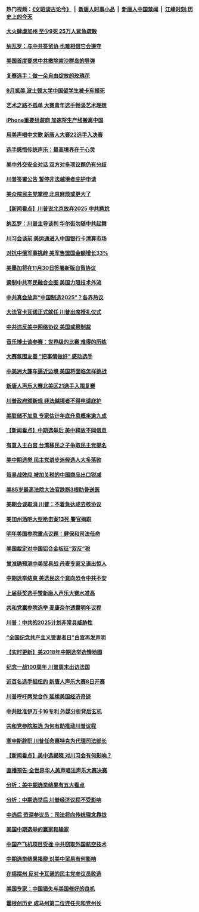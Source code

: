 #### 热门视频：[《文昭谈古论今》](https://github.com/gfw-breaker/wenzhao/blob/master/README.md?t=11100933) &nbsp;|&nbsp; [新唐人时事小品](https://github.com/gfw-breaker/ntdtv-comedy/blob/master/README.md?t=11100933) &nbsp;|&nbsp; [新唐人中国禁闻](https://github.com/gfw-breaker/ntdtv-news/blob/master/README.md?t=11100933) &nbsp;|&nbsp; [江峰时刻:历史上的今天](https://github.com/gfw-breaker/today-in-history/blob/master/README.md?t=11100933) 

#### [大火肆虐加州 至少9死 25万人紧急疏散](../pages/nsc412/n10842416.md?t=11100933) 

#### [纳瓦罗：与中共签贸协 也难相信它会遵守](../pages/nsc412/n10842590.md?t=11100933) 

#### [美国首度要求中共撤除南沙群岛的导弹](../pages/nsc412/n10842945.md?t=11100933) 

#### [复赛选手：做一朵自由绽放的玫瑰花](../pages/nsc412/n10842696.md?t=11100933) 

#### [9月抵美 波士顿大学中国留学生被卡车撞死](../pages/nsc412/n10842686.md?t=11100933) 

#### [艺术之路不孤单 大赛青年选手畅谈艺术理想](../pages/nsc412/n10842614.md?t=11100933) 

#### [iPhone重要组装商 加速将生产线搬离中国](../pages/nsc412/n10842211.md?t=11100933) 

#### [用美声唱中文歌 新唐人大赛22选手入决赛](../pages/nsc412/n10842581.md?t=11100933) 

#### [选手感悟传统声乐：最高境界在于心灵](../pages/nsc412/n10842598.md?t=11100933) 

#### [美中外交安全对话 双方对多项议题仍有分歧](../pages/nsc412/n10842370.md?t=11100933) 

#### [川普签署公告 暂停非法越境者庇护申请](../pages/nsc412/n10842147.md?t=11100933) 

#### [美众院民主党掌控 北京麻烦或更大了](../pages/nsc412/n10841908.md?t=11100933) 

#### [【新闻看点】川普说北京放弃2025 中共尴尬](../pages/nsc412/n10841915.md?t=11100933) 

#### [纳瓦罗：川普主导谈判 华尔街勿随中共起舞](../pages/nsc412/n10842139.md?t=11100933) 

#### [川习会谈前 美运通进入中国银行卡清算市场](../pages/nsc412/n10842075.md?t=11100933) 

#### [对抗中俄军事挑衅 美军售盟国金额增长33%](../pages/nsc412/n10841961.md?t=11100933) 

#### [美墨加将在11月30日签署新版自贸协议](../pages/nsc412/n10841572.md?t=11100933) 

#### [遏制中共军民融合企图 美国力阻技术外流](../pages/nsc412/n10841555.md?t=11100933) 

#### [中共真会放弃“中国制造2025”？各界热议](../pages/nsc412/n10841356.md?t=11100933) 

#### [大法官卡瓦诺正式就任 川普出席授礼仪式](../pages/nsc412/n10840367.md?t=11100933) 

#### [中共违反美中网络协议 美国或祭制裁](../pages/nsc412/n10840238.md?t=11100933) 

#### [音乐博士谈参赛：世界级的比赛 难得的历练](../pages/nsc412/n10839835.md?t=11100933) 

#### [大赛氛围友善 “把事情做好” 感动选手](../pages/nsc412/n10839875.md?t=11100933) 

#### [中美洲大篷车逼近边境 美国将面临怎样挑战](../pages/nsc412/n10839620.md?t=11100933) 

#### [新唐人声乐大赛北美区21选手入围复赛](../pages/nsc412/n10839807.md?t=11100933) 

#### [川普政府颁新规 非法越境者不得申请庇护](../pages/nsc412/n10839735.md?t=11100933) 

#### [美联储不加息 专家估计年底升息概率逾九成](../pages/nsc412/n10839625.md?t=11100933) 

#### [【新闻看点】中期选举后 美中释放不同信息](../pages/nsc412/n10839180.md?t=11100933) 

#### [有意入主白宫 台湾移民之子争取民主党提名](../pages/nsc412/n10839477.md?t=11100933) 

#### [美中期选举 民主党进步派候选人大多落败](../pages/nsc412/n10839376.md?t=11100933) 

#### [贸易战效应 被加关税的中国商品出口锐减](../pages/nsc412/n10839305.md?t=11100933) 

#### [美85岁最高法院大法官跌断3根肋骨送医](../pages/nsc412/n10839064.md?t=11100933) 

#### [美朝会谈取消 川普：不着急达成去核协议](../pages/nsc412/n10837895.md?t=11100933) 

#### [美加州酒吧大型枪击案13死 警官殉职](../pages/nsc412/n10838345.md?t=11100933) 

#### [明年美国参院重点议题：健保和司法任命](../pages/nsc412/n10838362.md?t=11100933) 

#### [美国裁定对中国铝合金板征“双反”税](../pages/nsc412/n10837584.md?t=11100933) 

#### [曾准确预测中美贸易战 丹麦专家又语出惊人](../pages/nsc412/n10837600.md?t=11100933) 

#### [中期选举结束 美选民这个意向恐令中共不安](../pages/nsc412/n10837538.md?t=11100933) 

#### [上届获奖选手赞新唐人声乐大赛水准高](../pages/nsc412/n10837404.md?t=11100933) 

#### [共和党赢参院选举 麦康奈尔透露明年议程](../pages/nsc412/n10837374.md?t=11100933) 

#### [川普：中共的2025计划非常具威胁性](../pages/nsc412/n10837413.md?t=11100933) 

#### [“全国纪念共产主义受害者日”白宫再发声明](../pages/nsc412/n10837350.md?t=11100933) 

#### [【实时更新】美2018年中期选举选情地图](../pages/nsc412/n10834279.md?t=11100933) 

#### [纪念一战100周年 川普周末出访法国](../pages/nsc412/n10837179.md?t=11100933) 

#### [近百名选手抵纽约 新唐人声乐大赛8日开赛](../pages/nsc412/n10837104.md?t=11100933) 

#### [川普呼吁两党合作 延续美国经济奇迹](../pages/nsc412/n10837121.md?t=11100933) 

#### [中共批准伊万卡16专利 外媒分析背后玄机](../pages/nsc412/n10836498.md?t=11100933) 

#### [共和党参院胜选 为何有助推动川普议程](../pages/nsc412/n10836979.md?t=11100933) 

#### [塞申斯辞职 川普任命惠特克为代理司法部长](../pages/nsc412/n10836938.md?t=11100933) 

#### [【新闻看点】美中选揭晓 对川习会有何影响？](../pages/nsc412/n10836680.md?t=11100933) 

#### [直播预告:全世界华人美声唱法声乐大赛决赛](../pages/nsc412/n10836869.md?t=11100933) 

#### [分析：美中期选举结果有五大看点](../pages/nsc412/n10836688.md?t=11100933) 

#### [分析：中期选举后 川普经济议程不受影响](../pages/nsc412/n10836639.md?t=11100933) 

#### [中选后 资深参议员：司法将向传统理念靠拢](../pages/nsc412/n10836636.md?t=11100933) 

#### [美国中期选举的赢家和输家](../pages/nsc412/n10836599.md?t=11100933) 

#### [中国产飞机项目受挫 中共窃取外国航空技术](../pages/nsc412/n10834297.md?t=11100933) 

#### [中期选举结果揭晓 对美中贸易有何影响](../pages/nsc412/n10835845.md?t=11100933) 

#### [在摇摆州 反对卡瓦诺的民主党参议员败选](../pages/nsc412/n10835814.md?t=11100933) 

#### [美国专家：中国错失与美国修好的良机](../pages/nsc412/n10835636.md?t=11100933) 

#### [霍根创历史 成马州第二位连任共和党州长](../pages/nsc412/n10835590.md?t=11100933) 

